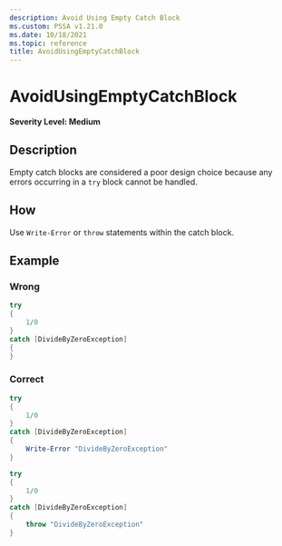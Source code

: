 ```yaml
---
description: Avoid Using Empty Catch Block
ms.custom: PSSA v1.21.0
ms.date: 10/18/2021
ms.topic: reference
title: AvoidUsingEmptyCatchBlock
---
```

# AvoidUsingEmptyCatchBlock

**Severity Level: Medium**

## Description

Empty catch blocks are considered a poor design choice because any errors occurring in a
`try` block cannot be handled.

## How

Use `Write-Error` or `throw` statements within the catch block.

## Example

### Wrong

```powershell
try
{
    1/0
}
catch [DivideByZeroException]
{
}
```

### Correct

```powershell
try
{
    1/0
}
catch [DivideByZeroException]
{
    Write-Error "DivideByZeroException"
}

try
{
    1/0
}
catch [DivideByZeroException]
{
    throw "DivideByZeroException"
}
```

